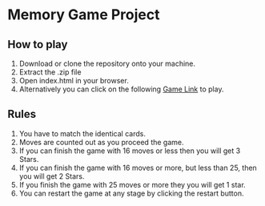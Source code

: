 # Memory Game Project

## How to play
1. Download or clone the repository onto your machine.
2. Extract the .zip file
3. Open index.html in your browser.
4. Alternatively you can click on the following [Game Link](https://jsoto3000.github.io/udacity-memory-game-js/ "Memory Game Link") to play.

## Rules
1. You have to match the identical cards.
2. Moves are counted out as you proceed the game.
3. If you can finish the game with 16 moves or less then you will get 3 Stars.
4. If you can finish the game with 16 moves or more, but less than 25, then you will get 2 Stars.
5. If you finish the game with 25 moves or more they you will get 1 star.
6. You can restart the game at any stage by clicking the restart button.
